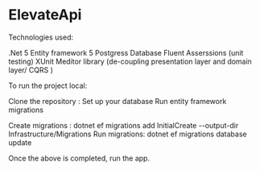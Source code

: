 # ElevateApi


Technologies used:

 .Net 5
 Entity framework 5
 Postgress Database
 Fluent Asserssions (unit testing)
 XUnit 
 Meditor library (de-coupling presentation layer and domain layer/ CQRS )

To run the project local:

Clone the repository :
Set up your database 
Run entity framework migrations

Create migrations :  dotnet ef migrations add InitialCreate --output-dir  Infrastructure/Migrations
Run migrations: dotnet ef migrations database update

Once the above is completed, run the app.
